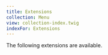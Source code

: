 ```yaml
---
title: Extensions
collection: Menu
view: collection-index.twig
indexFor: Extensions
---
```

The following extensions are available.
